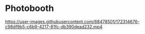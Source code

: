 # Photobooth


https://user-images.githubusercontent.com/68478501/172314676-c98df9b5-c6b9-4217-81fc-db390dead232.mp4

